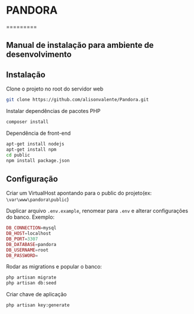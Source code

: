 # PANDORA
=========

Manual de instalação para ambiente de desenvolvimento
----------------------------------------------------

## Instalação

Clone o projeto no root do servidor web

``` bash
git clone https://github.com/alisonvalente/Pandora.git
```

Instalar dependências de pacotes PHP

``` bash
composer install
```

Dependência de front-end
``` bash
apt-get install nodejs
apt-get install npm
cd public
npm install package.json
```

## Configuração

Criar um VirtualHost apontando para o public do projeto(ex: `\var\www\pandora\public`)

Duplicar arquivo `.env.example`, renomear para `.env` e alterar configurações do banco. Exemplo:

```php
DB_CONNECTION=mysql
DB_HOST=localhost
DB_PORT=3307
DB_DATABASE=pandora
DB_USERNAME=root
DB_PASSWORD=
```

Rodar as migrations e popular o banco:
``` bash
php artisan migrate
php artisan db:seed
```

Criar chave de aplicação

``` bash
php artisan key:generate
```